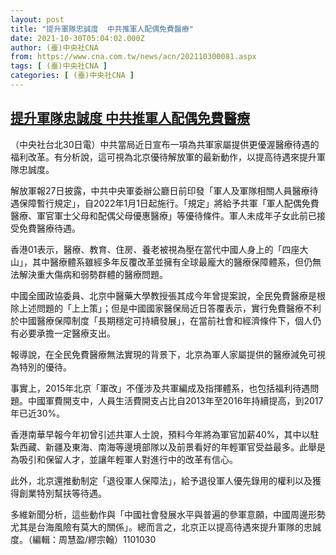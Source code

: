 ```yaml
---
layout: post
title: "提升軍隊忠誠度  中共推軍人配偶免費醫療"
date: 2021-10-30T05:04:02.000Z
author: (臺)中央社CNA
from: https://www.cna.com.tw/news/acn/202110300081.aspx
tags: [ (臺)中央社CNA ]
categories: [ (臺)中央社CNA ]
---
```

<!--1635570242000-->
[提升軍隊忠誠度  中共推軍人配偶免費醫療](https://www.cna.com.tw/news/acn/202110300081.aspx)
------

<div>
<div></div><div><p>（中央社台北30日電）中共當局近日宣布一項為共軍家屬提供更優渥醫療待遇的福利改革。有分析說，這可視為北京優待解放軍的最新動作，以提高待遇來提升軍隊忠誠度。</p><p>解放軍報27日披露，中共中央軍委辦公廳日前印發「軍人及軍隊相關人員醫療待遇保障暫行規定」，自2022年1月1日起施行。「規定」將給予共軍「軍人配偶免費醫療、軍官軍士父母和配偶父母優惠醫療」等優待條件。軍人未成年子女此前已接受免費醫療待遇。</p><p>香港01表示，醫療、教育、住房、養老被視為壓在當代中國人身上的「四座大山」，其中醫療體系雖經多年反覆改革並擁有全球最龐大的醫療保障體系，但仍無法解決重大傷病和弱勢群體的醫療問題。</p><p>中國全國政協委員、北京中醫藥大學教授張其成今年曾提案說，全民免費醫療是根除上述問題的「上上策」；但是中國國家醫保局近日答覆表示，實行免費醫療不利於中國醫療保障制度「長期穩定可持續發展」，在當前社會和經濟條件下，個人仍有必要承擔一定醫療支出。</p><p>報導說，在全民免費醫療無法實現的背景下，北京為軍人家屬提供的醫療減免可視為特別的優待。</p><p>事實上，2015年北京「軍改」不僅涉及共軍編成及指揮體系，也包括福利待遇問題。中國軍費開支中，人員生活費開支占比自2013年至2016年持續提高，到2017年已近30%。</p><p>香港南華早報今年初曾引述共軍人士說，預料今年將為軍官加薪40%，其中以駐紮西藏、新疆及東海、南海等邊境部隊以及前景看好的年輕軍官受益最多。此舉是為吸引和保留人才，並讓年輕軍人對進行中的改革有信心。</p><p>此外，北京還推動制定「退役軍人保障法」，給予退役軍人優先錄用的權利以及獲得創業特別幫扶等待遇。</p><p>多維新聞分析，這些動作與「中國社會發展水平與普遍的參軍意願，中國周邊形勢尤其是台海風險有莫大的關係」。總而言之，北京正以提高待遇來提升軍隊的忠誠度。（編輯：周慧盈/繆宗翰）1101030</p></div>
</div>
